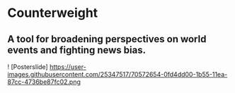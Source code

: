 # Counterweight
## A tool for broadening perspectives on world events and fighting news bias.

! [Posterslide] https://user-images.githubusercontent.com/25347517/70572654-0fd4dd00-1b55-11ea-87cc-4736be87fc02.png
